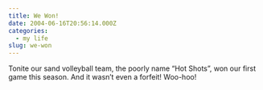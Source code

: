 ```yaml
---
title: We Won!
date: 2004-06-16T20:56:14.000Z
categories:
  - my life
slug: we-won
---
```

Tonite our sand volleyball team, the poorly name “Hot Shots”, won our first game this season. And it wasn’t even a forfeit! Woo-hoo!


